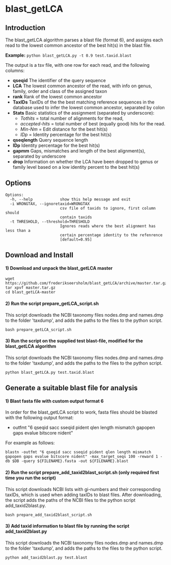 # blast_getLCA
## Introduction
The blast_getLCA algorithm parses a blast file (format 6), and assigns each read to the lowest common ancestor of the best hit(s) in the blast file.

**Example:**
```python blast_getLCA.py -t 0.9 test.taxid.blast```

The output is a tsv file, with one row for each read, and the following columns: 

- **qseqid**  The identifier of the query sequence 
- **LCA**   The lowest common ancestor of the read, with info on genus, family, order and class of the assigned taxon
- **rank** Rank of the lowest common ancestor
- **TaxIDs** TaxIDs of the the best matching reference sequences in the database used to infer the lowest common ancestor, separated by colon
- **Stats** Basic statistics of the assignment (separated by underscore): 
  - *Tothits* = total number of alignments for the read, 
  - *accepted-hits* = total number of best (equally good) hits for the read.
  - *Min-Nm* = Edit distance for the best hit(s)
  - *IDp* = Identity percentage for the best hit(s)
 - **qseqlength**  Query sequence length
 - **IDp** Identity percentage for the best hit(s)
 - **gapmm** Gaps, mismatches and length of the best alignment(s), separated by underscore
 - **drop** Information on whether the LCA have been dropped to genus or family level based on a low identity percent to the best hit(s)

## Options
```
Options:
  -h, --help            show this help message and exit
  -i WRONGTAX, --ignoretaxid=WRONGTAX
                        csv file of taxids to ignore, first column should
                        contain taxids
  -t THRESHOLD, --threshold=THRESHOLD
                        Ignores reads where the best alignment has less than a
                        certain percentage identity to the refenrence
                        [default=0.95]
```
## Download and Install

#### 1) Download and unpack the blast_getLCA master
```
wget https://github.com/frederikseersholm/blast_getLCA/archive/master.tar.gz
tar xpvf master.tar.gz
cd blast_getLCA-master
```
#### 2) Run the script prepare_getLCA_script.sh
This script downloads the NCBI taxonomy files nodes.dmp and names.dmp to the folder 'taxdump', and adds the paths to the files to the python script.
```
bash prepare_getLCA_script.sh
```
#### 3) Run the script on the supplied test blast-file, modified for the blast_getLCA algorithm
This script downloads the NCBI taxonomy files nodes.dmp and names.dmp to the folder 'taxdump', and adds the paths to the files to the python script.
```
python blast_getLCA.py test.taxid.blast
```

## Generate a suitable blast file for analysis

#### 1) Blast fasta file with custom output format 6
In order for the blast_getLCA script to work, fasta files should be blasted with the following output format:
  - outfmt "6 qseqid sacc sseqid pident qlen length mismatch gapopen gaps evalue bitscore nident"

For example as follows:
```
blastn -outfmt "6 qseqid sacc sseqid pident qlen length mismatch gapopen gaps evalue bitscore nident" -max_target_seqs 100 -reward 1 -db $DB -query ${FILENAME}.fasta -out ${FILENAME}.blast
```
#### 2) Run the script prepare_add_taxid2blast_script.sh (only required first time you run the script)
This script downloads NCBI lists with gi-numbers and their corresponding taxIDs, which is used when adding taxIDs to blast files. After downloading, the script adds the paths of the NCBI files to the python script add_taxid2blast.py.
```
bash prepare_add_taxid2blast_script.sh
```
#### 3) Add taxid information to blast file by running the script add_taxid2blast.py 
This script downloads the NCBI taxonomy files nodes.dmp and names.dmp to the folder 'taxdump', and adds the paths to the files to the python script.
```
python add_taxid2blast.py test.blast
```
